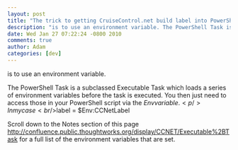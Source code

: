 ```yaml
---
layout: post
title: "The trick to getting CruiseControl.net build label into PowerShell script "
description: "is to use an environment variable. The PowerShell Task is a subclassed Executable Task which loads a series of environment variables before the task is executed. You then just need to access those in your PowerShell script via the $Env variable. I..."
date: Wed Jan 27 07:22:24 -0800 2010
comments: true
author: Adam
categories: [dev]
---
```


is to use an environment variable. <p /> The PowerShell Task is a subclassed Executable Task which loads a series of environment variables before the task is executed. You then just need to access those in your PowerShell script via the $Env variable. <p /> In my case <br />$label = $Env:CCNetLabel <p /> Scroll down to the Notes section of this page <a href="http://confluence.public.thoughtworks.org/display/CCNET/Executable%2BTask">http://confluence.public.thoughtworks.org/display/CCNET/Executable%2BTask</a> for a full list of the environment variables that are set.